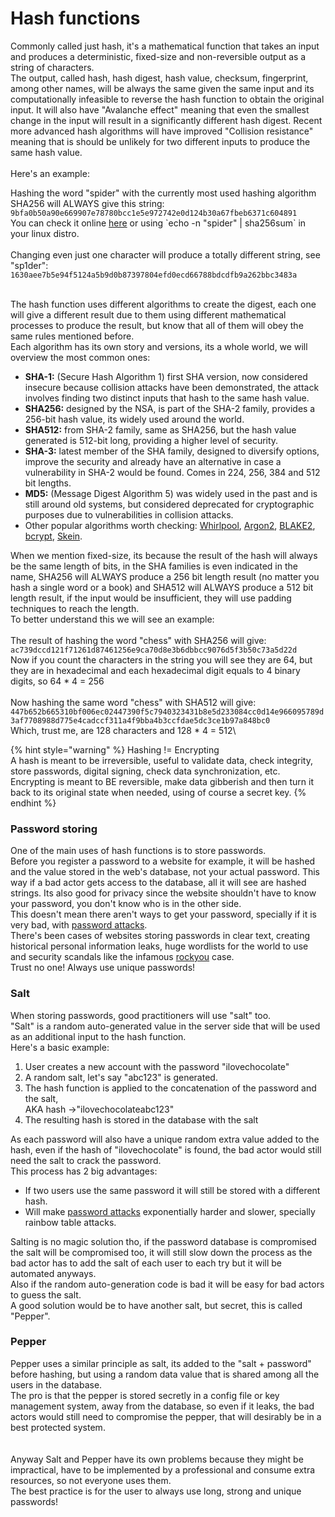 # Hash functions

Commonly called just hash, it's a mathematical function that takes an input and produces a deterministic, fixed-size and non-reversible output as a string of characters. \
The output, called hash, hash digest, hash value, checksum, fingerprint, among other names, will be always the same given the same input and its computationally infeasible to reverse the hash function to obtain the original input. It will also have "Avalanche effect" meaning that even the smallest change in the input will result in a significantly different hash digest. Recent more advanced hash algorithms will have improved "Collision resistance" meaning that is should be unlikely for two different inputs to produce the same hash value.\
\
Here's an example:&#x20;

Hashing the word "spider" with the currently most used hashing algorithm SHA256 will ALWAYS give this string:\
`9bfa0b50a90e669907e78780bcc1e5e972742e0d124b30a67fbeb6371c604891`\
You can check it online [here](https://gchq.github.io/CyberChef/#recipe=SHA2\('256',64,160\)\&input=c3BpZGVy) or using `echo -n "spider" | sha256sum` in your linux distro.\
\
Changing even just one character will produce a totally different string, see "sp1der":\
`1630aee7b5e94f5124a5b9d0b87397804efd0ecd66788bdcdfb9a262bbc3483a`

\
The hash function uses different algorithms to create the digest, each one will give a different result due to them using different mathematical processes to produce the result, but know that all of them will obey the same rules mentioned before.\
Each algorithm has its own story and versions, its a whole world, we will overview the most common ones:

* **SHA-1:** (Secure Hash Algorithm 1) first SHA version, now considered insecure because collision attacks have been demonstrated, the attack involves finding two distinct inputs that hash to the same hash value.
* **SHA256:** designed by the NSA, is part of the SHA-2 family, provides a 256-bit hash value, its widely used around the world.
* **SHA512:** from SHA-2 family, same as SHA256, but the hash value generated is 512-bit long, providing a higher level of security.
* **SHA-3:** latest member of the SHA family, designed to diversify options, improve the security and already have an alternative in case a vulnerability in SHA-2 would be found. Comes in 224, 256, 384 and 512 bit lengths.
* **MD5:** (Message Digest Algorithm 5) was widely used in the past and is still around old systems, but considered deprecated for cryptographic purposes due to vulnerabilities in collision attacks.
* Other popular algorithms worth checking: [Whirlpool](https://en.wikipedia.org/wiki/Whirlpool\_\(hash\_function\)), [Argon2](https://en.wikipedia.org/wiki/Argon2), [BLAKE2](https://en.wikipedia.org/wiki/BLAKE\_\(hash\_function\)#BLAKE2), [bcrypt](https://en.wikipedia.org/wiki/Bcrypt), [Skein](https://en.wikipedia.org/wiki/Skein\_\(hash\_function\)).



When we mention fixed-size, its because the result of the hash will always be the same length of bits, in the SHA families is even indicated in the name, SHA256 will ALWAYS produce a 256 bit length result (no matter you hash a single word or a book) and SHA512 will ALWAYS produce a 512 bit length result, if the input would be insufficient, they will use padding techniques to reach the length. \
To better understand this we will see an example:\
\
The result of hashing the word "chess" with SHA256 will give:\
`ac739dccd121f71261d87461256e9ca70d8e3b6dbbcc9076d5f3b50c73a5d22d`\
Now if you count the characters in the string you will see they are 64, but they are in hexadecimal and each hexadecimal digit equals to 4 binary digits, so 64 \* 4 = 256\
\
Now hashing the same word "chess" with SHA512 will give:\
`447b652b665310bf006ec02447390f5c7940323431b8e5d233084cc0d14e966095789d3af7708988d775e4cadccf311a4f9bba4b3ccfdae5dc3ce1b97a848bc0`\
Which, trust me, are 128 characters and 128 \* 4 = 512\


{% hint style="warning" %}
Hashing != Encrypting\
A hash is meant to be irreversible, useful to validate data, check integrity, store passwords, digital signing, check data synchronization, etc.\
Encrypting is meant to BE reversible, make data gibberish and then turn it back to its original state when needed, using of course a secret key.
{% endhint %}

### Password storing

One of the main uses of hash functions is to store passwords.\
Before you register a password to a website for example, it will be hashed and the value stored in the web's database, not your actual password. This way if a bad actor gets access to the database, all it will see are hashed strings. Its also good for privacy since the website shouldn't have to know your password, you don't know who is in the other side.\
This doesn't mean there aren't ways to get your password, specially if it is very bad, with [password attacks](../../../baseline-pentesting/techniques/password-cracking.md). \
There's been cases of websites storing passwords in clear text, creating historical personal information leaks, huge wordlists for the world to use and security scandals like the infamous [rockyou](https://en.wikipedia.org/wiki/RockYou) case. \
Trust no one! Always use unique passwords!

### Salt

When storing passwords, good practitioners will use "salt" too. \
"Salt" is a random auto-generated value in the server side that will be used as an additional input to the hash function.\
Here's a basic example:

1. User creates a new account with the password "ilovechocolate"
2. A random salt, let's say "abc123" is generated.
3. The hash function is applied to the concatenation of the password and the salt, \
   AKA hash ->"ilovechocolateabc123"
4. The resulting hash is stored in the database with the salt

As each password will also have a unique random extra value added to the hash, even if the hash of "ilovechocolate" is found, the bad actor would still need the salt to crack the password.\
This process has 2 big advantages:

* If two users use the same password it will still be stored with a different hash.
* Will make [password attacks](../../../baseline-pentesting/techniques/password-cracking.md) exponentially harder and slower, specially rainbow table attacks.

Salting is no magic solution tho, if the password database is compromised the salt will be compromised too, it will still slow down the process as the bad actor has to add the salt of each user to each try but it will be automated anyways.\
Also if the random auto-generation code is bad it will be easy for bad actors to guess the salt. \
A good solution would be to have another salt, but secret, this is called "Pepper".

### Pepper

Pepper uses a similar principle as salt, its added to the "salt + password" before hashing, but using a random data value that is shared among all the users in the database. \
The pro is that the pepper is stored secretly in a config file or key management system, away from the database, so even if it leaks, the bad actors would still need to compromise the pepper, that will desirably be in a best protected system.\
\
\
Anyway Salt and Pepper have its own problems because they might be impractical, have to be implemented by a professional and consume extra resources, so not everyone uses them. \
The best practice is for the user to always use long, strong and unique passwords!
